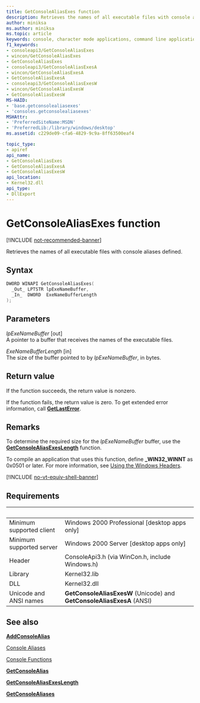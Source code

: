 ```yaml
---
title: GetConsoleAliasExes function
description: Retrieves the names of all executable files with console aliases defined.
author: miniksa
ms.author: miniksa
ms.topic: article
keywords: console, character mode applications, command line applications, terminal applications, console api
f1_keywords:
- consoleapi3/GetConsoleAliasExes
- wincon/GetConsoleAliasExes
- GetConsoleAliasExes
- consoleapi3/GetConsoleAliasExesA
- wincon/GetConsoleAliasExesA
- GetConsoleAliasExesA
- consoleapi3/GetConsoleAliasExesW
- wincon/GetConsoleAliasExesW
- GetConsoleAliasExesW
MS-HAID:
- 'base.getconsolealiasexes'
- 'consoles.getconsolealiasexes'
MSHAttr:
- 'PreferredSiteName:MSDN'
- 'PreferredLib:/library/windows/desktop'
ms.assetid: c229de09-cfa6-4829-9c9a-8ff63500eaf4

topic_type:
- apiref
api_name:
- GetConsoleAliasExes
- GetConsoleAliasExesA
- GetConsoleAliasExesW
api_location:
- Kernel32.dll
api_type:
- DllExport
---
```


# GetConsoleAliasExes function

[!INCLUDE [not-recommended-banner](./includes/not-recommended-banner.md)]

Retrieves the names of all executable files with console aliases defined.

## Syntax

```C
DWORD WINAPI GetConsoleAliasExes(
  _Out_ LPTSTR lpExeNameBuffer,
  _In_  DWORD  ExeNameBufferLength
);
```

## Parameters

*lpExeNameBuffer* \[out\]  
A pointer to a buffer that receives the names of the executable files.

*ExeNameBufferLength* \[in\]  
The size of the buffer pointed to by *lpExeNameBuffer*, in bytes.

## Return value

If the function succeeds, the return value is nonzero.

If the function fails, the return value is zero. To get extended error information, call [**GetLastError**](/windows/win32/api/errhandlingapi/nf-errhandlingapi-getlasterror).

## Remarks

To determine the required size for the *lpExeNameBuffer* buffer, use the [**GetConsoleAliasExesLength**](getconsolealiasexeslength.md) function.

To compile an application that uses this function, define **\_WIN32\_WINNT** as 0x0501 or later. For more information, see [Using the Windows Headers](/windows/win32/winprog/using-the-windows-headers).

[!INCLUDE [no-vt-equiv-shell-banner](./includes/no-vt-equiv-shell-banner.md)]

## Requirements

| &nbsp; | &nbsp; |
|-|-|
| Minimum supported client | Windows 2000 Professional \[desktop apps only\] |
| Minimum supported server | Windows 2000 Server \[desktop apps only\] |
| Header | ConsoleApi3.h (via WinCon.h, include Windows.h) |
| Library | Kernel32.lib |
| DLL | Kernel32.dll |
| Unicode and ANSI names | **GetConsoleAliasExesW** (Unicode) and **GetConsoleAliasExesA** (ANSI) |

## See also

[**AddConsoleAlias**](addconsolealias.md)

[Console Aliases](console-aliases.md)

[Console Functions](console-functions.md)

[**GetConsoleAlias**](getconsolealias.md)

[**GetConsoleAliasExesLength**](getconsolealiasexeslength.md)

[**GetConsoleAliases**](getconsolealiases.md)